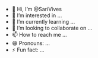 - 👋 Hi, I’m @SariVives
- 👀 I’m interested in ...
- 🌱 I’m currently learning ...
- 💞️ I’m looking to collaborate on ...
- 📫 How to reach me ...
- 😄 Pronouns: ...
- ⚡ Fun fact: ...

<!---
SariVives/SariVives is a ✨ special ✨ repository because its `README.md` (this file) appears on your GitHub profile.
You can click the Preview link to take a look at your changes.
--->
